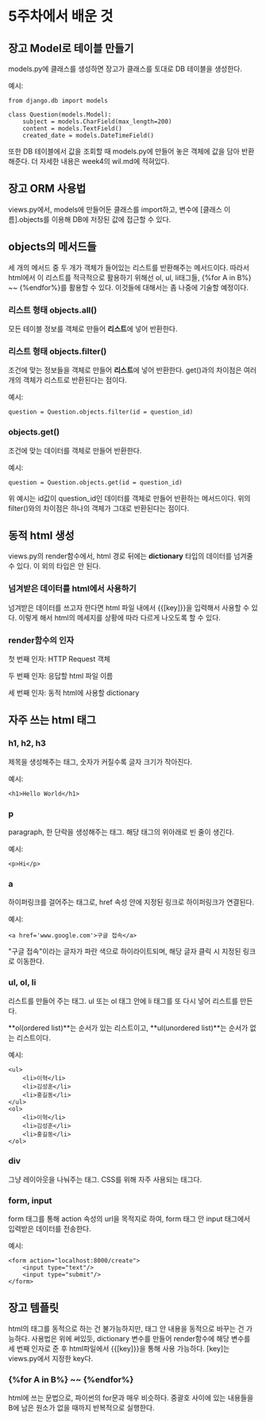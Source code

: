 # 5주차에서 배운 것
## 장고 Model로 테이블 만들기
models.py에 클래스를 생성하면 장고가 클래스를 토대로 DB 테이블을 생성한다.

예시:

    from django.db import models

    class Question(models.Model):
        subject = models.CharField(max_length=200)
        content = models.TextField()
        created_date = models.DateTimeField()
또한 DB 테이블에서 값을 조회할 때 models.py에 만들어 놓은 객체에 값을 담아 반환해준다. 더 자세한 내용은 week4의 wil.md에 적혀있다.

## 장고 ORM 사용법
views.py에서, models에 만들어둔 클래스를 import하고, 변수에 [클래스 이름].objects를 이용해 DB에 저장된 값에 접근할 수 있다.

## objects의 메서드들
세 개의 메서드 중 두 개가 객체가 들어있는 리스트를 반환해주는 메서드이다. 따라서 html에서 이 리스트를 적극적으로 활용하기 위해선 ol, ul, li태그들, {%for A in B%} ~~ {%endfor%}를 활용할 수 있다. 이것들에 대해서는 좀 나중에 기술할 예정이다.
### 리스트 형태 objects.all()
모든 테이블 정보를 객체로 만들어 **리스트**에 넣어 반환한다.

### 리스트 형태 objects.filter()
조건에 맞는 정보들을 객체로 만들어 **리스트**에 넣어 반환한다. get()과의 차이점은 여러 개의 객체가 리스트로 반환된다는 점이다.

예시:

    question = Question.objects.filter(id = question_id)

### objects.get()
조건에 맞는 데이터를 객체로 만들어 반환한다.

예시:

    question = Question.objects.get(id = question_id)

위 예시는 id값이 question_id인 데이터를 객체로 만들어 반환하는 메서드이다. 위의 filter()와의 차이점은 하나의 객체가 그대로 반환된다는 점이다.

## 동적 html 생성
views.py의 render함수에서, html 경로 뒤에는 **dictionary** 타입의 데이터를 넘겨줄 수 있다. 이 외의 타입은 안 된다.

### 넘겨받은 데이터를 html에서 사용하기
넘겨받은 데이터를 쓰고자 한다면 html 파일 내에서 {{[key]}}을 입력해서 사용할 수 있다. 이렇게 해서 html의 메세지를 상황에 따라 다르게 나오도록 할 수 있다.

### render함수의 인자
첫 번째 인자: HTTP Request 객체

두 번째 인자: 응답할 html 파일 이름

세 번째 인자: 동적 html에 사용할 dictionary

## 자주 쓰는 html 태그
### h1, h2, h3
제목을 생성해주는 태그, 숫자가 커질수록 글자 크기가 작아진다.

예시:

    <h1>Hello World</h1>

### p
paragraph, 한 단락을 생성해주는 태그. 해당 태그의 위아래로 빈 줄이 생긴다.

예시:

    <p>Hi</p>

### a
하이퍼링크를 걸어주는 태그로, href 속성 안에 지정된 링크로 하이퍼링크가 연결된다.

예시:

    <a href='www.google.com'>구글 접속</a>
"구글 접속"이라는 글자가 파란 색으로 하이라이트되며, 해당 글자 클릭 시 지정된 링크로 이동한다.

### ul, ol, li
리스트를 만들어 주는 태그. ul 또는 ol 태그 안에 li 태그를 또 다시 넣어 리스트를 만든다.

**ol(ordered list)**는 순서가 있는 리스트이고, **ul(unordered list)**는 순서가 없는 리스트이다.

예시:

    <ul>
        <li>이혁</li>
        <li>김성훈</li>
        <li>홍길동</li>
    </ul>
    <ol>
        <li>이혁</li>
        <li>김성훈</li>
        <li>홍길동</li>
    </ol>

### div
그냥 레이아웃을 나눠주는 태그. CSS를 위해 자주 사용되는 태그다.

### form, input
form 태그를 통해 action 속성의 url을 목적지로 하여, form 태그 안 input 태그에서 입력받은 데이터를 전송한다.

예시:

    <form action="localhost:8000/create">
        <input type="text"/>
        <input type="submit"/>
    </form>

## 장고 템플릿
html의 태그를 동적으로 하는 건 불가능하지만, 태그 안 내용을 동적으로 바꾸는 건 가능하다. 사용법은 위에 써있듯, dictionary 변수를 만들어 render함수에 해당 변수를 세 번째 인자로 준 후 html파일에서 {{[key]}}을 통해 사용 가능하다. [key]는 views.py에서 지정한 key다.

### {%for A in B%} ~~ {%endfor%}
html에 쓰는 문법으로, 파이썬의 for문과 매우 비슷하다. 중괄호 사이에 있는 내용들을 B에 남은 원소가 없을 때까지 반복적으로 실행한다.